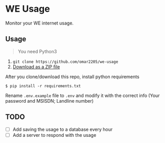 # WE Usage

Monitor your WE internet usage.

## Usage

> You need Python3

1. `git clone https://github.com/omar2205/we-usage`
2. [Download as a ZIP file](https://github.com/omar2205/we-usage/archive/refs/heads/master.zip "Download as a ZIP file")


After you clone/download this repo, install python requirements

`$ pip install -r requirements.txt`


Rename `.env.example` file to `.env` and modify it with the correct info (Your password and MSISDN; Landline number)


## TODO

- [ ] Add saving the usage to a database every hour
- [ ] Add a server to respond with the usage
